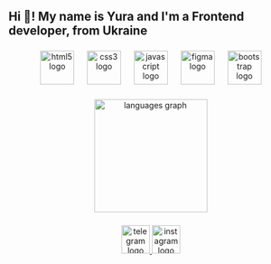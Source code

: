<h2 align="left">Hi 👋! My name is Yura and I'm a Frontend developer, from Ukraine</h2>

###

<div align="center">
  <img src="https://cdn.jsdelivr.net/gh/devicons/devicon/icons/html5/html5-original.svg" height="60" alt="html5 logo"  />
  <img width="15" />
  <img src="https://cdn.jsdelivr.net/gh/devicons/devicon/icons/css3/css3-original.svg" height="60" alt="css3 logo"  />
  <img width="15" />
  <img src="https://cdn.jsdelivr.net/gh/devicons/devicon/icons/javascript/javascript-original.svg" height="60" alt="javascript logo"  />
  <img width="15" />
  <img src="https://cdn.jsdelivr.net/gh/devicons/devicon/icons/figma/figma-original.svg" height="60" alt="figma logo"  />
  <img width="15" />
  <img src="https://cdn.jsdelivr.net/gh/devicons/devicon/icons/bootstrap/bootstrap-original.svg" height="60" alt="bootstrap logo"  />
</div>

###

<div align="center">
  <img src="https://github-readme-stats.vercel.app/api/top-langs?username=Ponckin8888003&locale=en&hide_title=false&layout=compact&card_width=320&langs_count=100&theme=moltack&hide_border=true&order=2&v=2" height="200" alt="languages graph"  />
</div>



###

<div align="center">
  <a href="https://t.me/YUR4ST003" target="_blank">
    <img src="https://img.shields.io/static/v1?message=Telegram&logo=telegram&label=&color=2CA5E0&logoColor=white&labelColor=&style=for-the-badge" height="50" alt="telegram logo"  />
  </a>
  <a href="https://www.instagram.com/yur4st003/" target="_blank">
    <img src="https://img.shields.io/static/v1?message=Instagram&logo=instagram&label=&color=E4405F&logoColor=white&labelColor=&style=for-the-badge" height="50" alt="instagram logo"  />
  </a>
</div>

###



###
